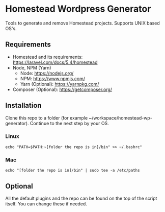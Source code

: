 # Homestead Wordpress Generator

Tools to generate and remove Homestead projects. Supports UNIX based OS's.

## Requirements

 - Homestead and its requirements: https://laravel.com/docs/5.4/homestead
 - Node, NPM (Yarn)
   - Node: https://nodejs.org/
   - NPM: https://www.npmjs.com/
   - Yarn (Optional): https://yarnpkg.com/
 - Composer (Optional): https://getcomposer.org/

## Installation
Clone this repo to a folder (for example ~/workspace/homestead-wp-generator).
Continue to the next step by your OS.

### Linux
```
echo "PATH=$PATH:~[folder the repo is in]/bin" >> ~/.bashrc"
```

### Mac
```
echo "[folder the repo is in]/bin" | sudo tee -a /etc/paths
```

## Optional
All the default plugins and the repo can be found on the top of the script itself. You can change these if needed.